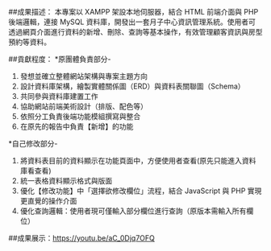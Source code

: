 ##成果描述：
本專案以 XAMPP 架設本地伺服器，結合 HTML 前端介面與 PHP 後端邏輯，連接 MySQL 資料庫，開發出一套月子中心資訊管理系統。使用者可透過網頁介面進行資料的新增、刪除、查詢等基本操作，有效管理顧客資訊與房型預約等資料。

##貢獻程度： 
*原團體負責部分-
1. 發想並確立整體網站架構與專案主題方向
2. 設計資料庫架構，繪製實體關係圖（ERD）與資料表關聯圖（Schema）
3. 共同參與資料庫建置工作
4. 協助網站前端美術設計（排版、配色等）
5. 依照分工負責後端功能模組撰寫與整合
6. 在原先的報告中負責【新增】的功能
   
*自己修改部分-
1. 將資料表目前的資料顯示在功能頁面中，方便使用者查看(原先只能進入資料庫看查看)
2. 統一表格資料顯示格式與版面
3. 優化【修改功能】中「選擇欲修改欄位」流程，結合 JavaScript 與 PHP 實現更直覺的操作介面
4. 優化查詢邏輯：使用者現可僅輸入部分欄位進行查詢（原版本需輸入所有欄位）

##成果展示：https://youtu.be/aC_0Djq7OFQ
